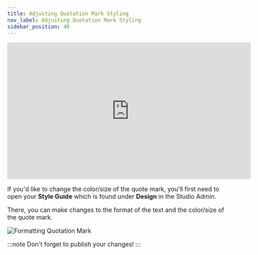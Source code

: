 ```yaml
---
title: Adjusting Quotation Mark Styling
nav_label: Adjusting Quotation Mark Styling
sidebar_position: 40
---
```


<iframe width="560" height="315" src="https://www.youtube.com/embed/ROA8yh_VxBs" title="Adjusting Quotation Mark Styling" frameborder="0" allow="accelerometer; autoplay; clipboard-write; encrypted-media; gyroscope; picture-in-picture; web-share" referrerpolicy="strict-origin-when-cross-origin" allowfullscreen></iframe>

If you'd like to change the color/size of the quote mark, you'll first need to open your **Style Guide** which is
found under **Design** in the Studio Admin.

There, you can make changes to the format of the text and the color/size of the quote mark.

![Formatting Quotation Mark](/assets/studio/screely-1640982455085.png)

:::note
Don't forget to publish your changes!
:::

